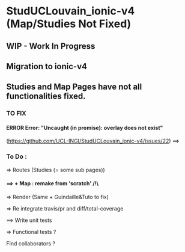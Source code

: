 # StudUCLouvain_ionic-v4 (Map/Studies Not Fixed)
## WIP - Work In Progress
## Migration to ionic-v4


## Studies and Map Pages have not all functionalities fixed.


### TO FIX
#### ERROR Error: "Uncaught (in promise): overlay does not exist"
(https://github.com/UCL-INGI/StudUCLouvain_ionic-v4/issues/22) ==> 


### To Do :

=> Routes (Studies (= some sub pages))

#### ==> + Map : remake from 'scratch' /!\

=> Render (Same + Guindaille&Tuto to fix)

=> Re integrate travis/pr and diff/total-coverage

==> Write unit tests

=> Functional tests ?


Find collaborators ?
